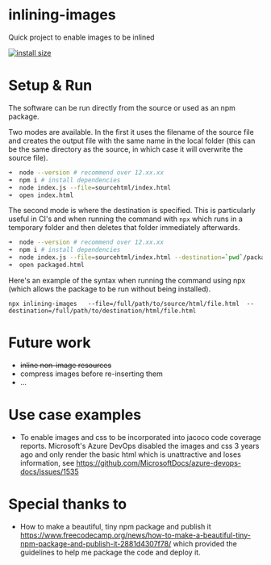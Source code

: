 # inlining-images
Quick project to enable images to be inlined

[![install size](https://packagephobia.com/badge?p=inlining-images)](https://packagephobia.com/result?p=inlining-images)

# Setup & Run
The software can be run directly from the source or used as an npm package.

Two modes are available. In the first it uses the filename of the source file and creates the output file with the same name in the local folder (this can be the same directory as the source, in which case it will overwrite the source file).
```bash
➜  node --version # recommend over 12.xx.xx
➜  npm i # install dependencies
➜  node index.js --file=sourcehtml/index.html
➜  open index.html
```
The second mode is where the destination is specified. This is particularly useful in CI's and when running the command with `npx` which runs in a temporary folder and then deletes that folder immediately afterwards.

```bash
➜  node --version # recommend over 12.xx.xx
➜  npm i # install dependencies
➜  node index.js --file=sourcehtml/index.html --destination=`pwd`/packaged.html
➜  open packaged.html
```
Here's an example of the syntax when running the command using npx (which allows the package to be run without being installed). 
```
npx inlining-images   --file=/full/path/to/source/html/file.html  --destination=/full/path/to/destination/html/file.html
```

# Future work
- ~~inline non-image resources~~
- compress images before re-inserting them
- ...

# Use case examples
- To enable images and css to be incorporated into jacoco code coverage reports. Microsoft's Azure DevOps disabled the images and css 3 years ago and only render the basic html which is unattractive and loses information, see https://github.com/MicrosoftDocs/azure-devops-docs/issues/1535 

# Special thanks to
- How to make a beautiful, tiny npm package and publish it https://www.freecodecamp.org/news/how-to-make-a-beautiful-tiny-npm-package-and-publish-it-2881d4307f78/ which provided the guidelines to help me package the code and deploy it.
